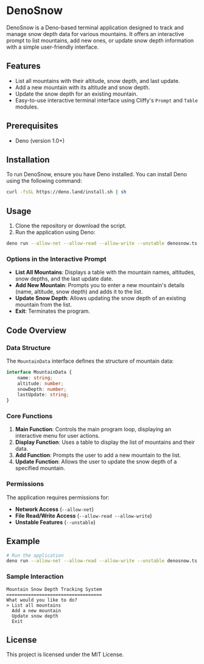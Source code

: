 # DenoSnow

DenoSnow is a Deno-based terminal application designed to track and manage snow depth data for various mountains. It offers an interactive prompt to list mountains, add new ones, or update snow depth information with a simple user-friendly interface.

## Features

- List all mountains with their altitude, snow depth, and last update.
- Add a new mountain with its altitude and snow depth.
- Update the snow depth for an existing mountain.
- Easy-to-use interactive terminal interface using Cliffy's `Prompt` and `Table` modules.

## Prerequisites

- Deno (version 1.0+)

## Installation

To run DenoSnow, ensure you have Deno installed. You can install Deno using the following command:

```bash
curl -fsSL https://deno.land/install.sh | sh
```

## Usage

1. Clone the repository or download the script.
2. Run the application using Deno:

```bash
deno run --allow-net --allow-read --allow-write --unstable denosnow.ts
```

### Options in the Interactive Prompt

- **List All Mountains**: Displays a table with the mountain names, altitudes, snow depths, and the last update date.
- **Add New Mountain**: Prompts you to enter a new mountain's details (name, altitude, snow depth) and adds it to the list.
- **Update Snow Depth**: Allows updating the snow depth of an existing mountain from the list.
- **Exit**: Terminates the program.

## Code Overview

### Data Structure

The `MountainData` interface defines the structure of mountain data:

```typescript
interface MountainData {
    name: string;
    altitude: number;
    snowDepth: number;
    lastUpdate: string;
}
```

### Core Functions

1. **Main Function**: Controls the main program loop, displaying an interactive menu for user actions.
2. **Display Function**: Uses a table to display the list of mountains and their data.
3. **Add Function**: Prompts the user to add a new mountain to the list.
4. **Update Function**: Allows the user to update the snow depth of a specified mountain.

### Permissions

The application requires permissions for:

- **Network Access** (`--allow-net`)
- **File Read/Write Access** (`--allow-read --allow-write`)
- **Unstable Features** (`--unstable`)

## Example

```bash
# Run the application
deno run --allow-net --allow-read --allow-write --unstable denosnow.ts
```

### Sample Interaction

```plaintext
Mountain Snow Depth Tracking System
===================================
What would you like to do?
> List all mountains
  Add a new mountain
  Update snow depth
  Exit
```

## License

This project is licensed under the MIT License.
